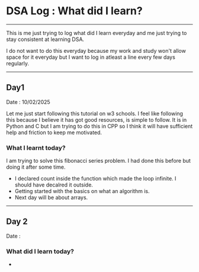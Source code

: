 # DSA Log : What did I learn?
---
This is me just trying to log what did I learn everyday and me just trying to stay consistent at learning DSA.

I do not want to do this everyday because my work and study won't allow space for it everyday but I want to log in atleast a line every few days regularly.

---

## **Day1**

Date : 10/02/2025 

Let me just start following this tutorial on w3 schools. I feel like following this because I believe it has got good resources, is simple to follow. It is in Python and C but I am trying to do this in CPP so I think it will have sufficient help and friction to keep me motivated.

### What I learnt today? 
I am trying to solve this fibonacci series problem. I had done this before but doing it after some time.
- I declared count inside the function which made the loop infinite. I should have decalred it outside.
- Getting started with the basics on what an algorithm is.
- Next day will be about arrays.

---

## Day 2

Date :

### What did I learn today?
- 